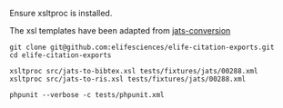 Ensure xsltproc is installed.

The xsl templates have been adapted from [jats-conversion](https://github.com/PeerJ/jats-conversion)

```
git clone git@github.com:elifesciences/elife-citation-exports.git
cd elife-citation-exports
```

```
xsltproc src/jats-to-bibtex.xsl tests/fixtures/jats/00288.xml
xsltproc src/jats-to-ris.xsl tests/fixtures/jats/00288.xml
```

```
phpunit --verbose -c tests/phpunit.xml
```

